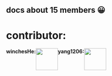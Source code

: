 <h2>docs about 15 members 😀</h2>

<h1>contributor:</h1>

<div style="display:flex">
<b>winchesHe:</b>
<div><img style="height:60px" src="https://avatars.githubusercontent.com/u/96854855?s=40&v=4"></div>
<b>yang1206:</b>
<div><img style="height:60px" src="https://avatars.githubusercontent.com/u/28709596?s=70&v=4"></div>
</div>
